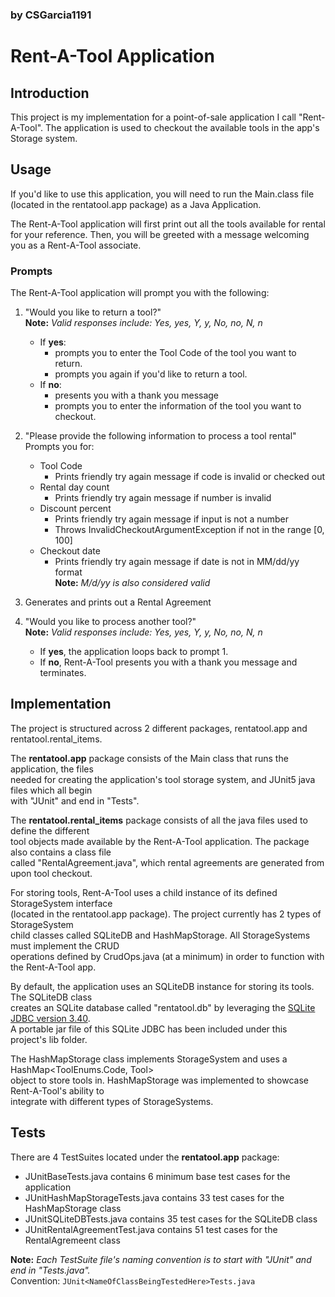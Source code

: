 
### by CSGarcia1191

# Rent-A-Tool Application

## Introduction

This project is my implementation for a point-of-sale application I call "Rent-A-Tool". The application is used to checkout the available tools in the app's Storage system.

## Usage

If you'd like to use this application, you will need to run the Main.class file (located in the rentatool.app package) as a Java Application.  

The Rent-A-Tool application will first print out all the tools available for rental for your reference. Then, you will be greeted with a message welcoming you as a Rent-A-Tool associate.

### Prompts

The Rent-A-Tool application will prompt you with the following:
1. "Would you like to return a tool?"  
    **Note:** *Valid responses include: Yes, yes, Y, y, No, no, N, n*
    
    - If **yes**:
        * prompts you to enter the Tool Code of the tool you want to return.
        * prompts you again if you'd like to return a tool.
    - If **no**:
        * presents you with a thank you message
        * prompts you to enter the information of the tool you want to checkout.
2. "Please provide the following information to process a tool rental"  
    Prompts you for:
    * Tool Code
        - Prints friendly try again message if code is invalid or checked out
    * Rental day count
        - Prints friendly try again message if number is invalid
    * Discount percent
        * Prints friendly try again message if input is not a number
        * Throws InvalidCheckoutArgumentException if not in the range [0, 100]
    * Checkout date
        - Prints friendly try again message if date is not in MM/dd/yy format  
            **Note:** *M/d/yy is also considered valid*
3. Generates and prints out a Rental Agreement
4. "Would you like to process another tool?"  
    **Note:** *Valid responses include: Yes, yes, Y, y, No, no, N, n*
    * If **yes**, the application loops back to prompt 1.
    * If **no**, Rent-A-Tool presents you with a thank you message and terminates.

## Implementation

The project is structured across 2 different packages, rentatool.app and rentatool.rental_items.  

The **rentatool.app** package consists of the Main class that runs the application, the files  
needed for creating the application's tool storage system, and JUnit5 java files which all begin  
with "JUnit" and end in "Tests".  

The **rentatool.rental_items** package consists of all the java files used to define the different  
tool objects made available by the Rent-A-Tool application. The package also contains a class file  
called "RentalAgreement.java", which rental agreements are generated from upon tool checkout.  

For storing tools, Rent-A-Tool uses a child instance of its defined StorageSystem interface  
(located in the rentatool.app package). The project currently has 2 types of StorageSystem  
child classes called SQLiteDB and HashMapStorage.  All StorageSystems must implement the CRUD  
operations defined by CrudOps.java (at a minimum) in order to function with the Rent-A-Tool app.  

By default, the application uses an SQLiteDB instance for storing its tools. The SQLiteDB class  
creates an SQLite database called "rentatool.db" by leveraging the [SQLite JDBC version 3.40](https://github.com/xerial/sqlite-jdbc).  
A portable jar file of this SQLite JDBC has been included under this project's lib folder.  

The HashMapStorage class implements StorageSystem and uses a HashMap<ToolEnums.Code, Tool>  
object to store tools in. HashMapStorage was implemented to showcase Rent-A-Tool's ability to  
integrate with different types of StorageSystems.  

## Tests

There are 4 TestSuites located under the **rentatool.app** package:  

* JUnitBaseTests.java contains 6 minimum base test cases for the application
* JUnitHashMapStorageTests.java contains 33 test cases for the HashMapStorage class
* JUnitSQLiteDBTests.java contains 35 test cases for the SQLiteDB class
* JUnitRentalAgreementTest.java contains 51 test cases for the RentalAgremeent class  

**Note:** *Each TestSuite file's naming convention is to start with "JUnit" and end in "Tests.java".*  
Convention: `JUnit<NameOfClassBeingTestedHere>Tests.java`
